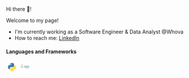 Hi there 👋!

Welcome to my page!

- I'm currently working as a Software Engineer & Data Analyst @Whova
- How to reach me: [LinkedIn](https://www.linkedin.com/in/yexiao127/)

#### Languages and Frameworks

<p align="left">
<img alt="Python" width="32px" src="https://raw.githubusercontent.com/github/explore/80688e429a7d4ef2fca1e82350fe8e3517d3494d/topics/python/python.png" />
<img alt="Java" width="32px" src="https://raw.githubusercontent.com/github/explore/80688e429a7d4ef2fca1e82350fe8e3517d3494d/topics/java/java.png" />
</p>


